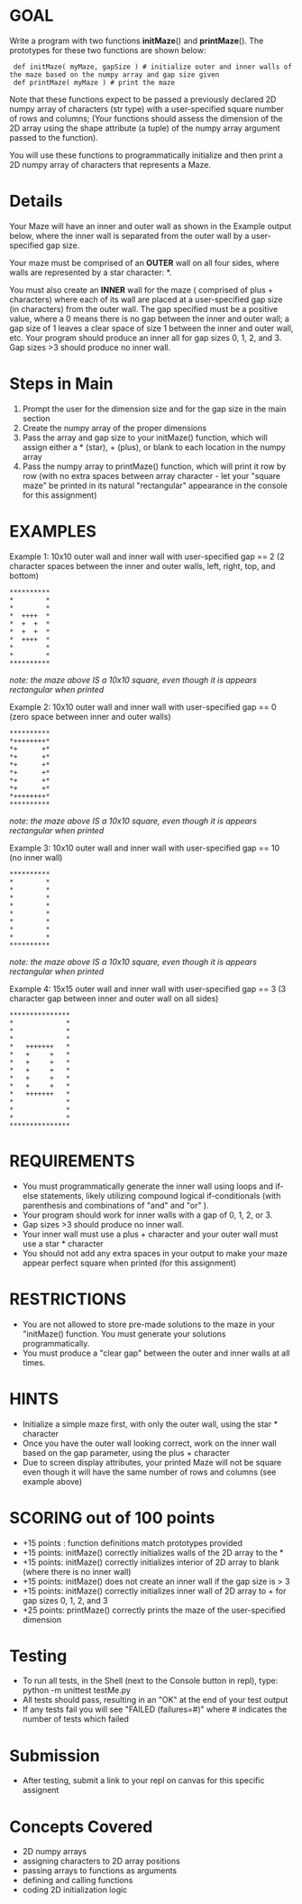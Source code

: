 # GOAL

Write a program with two functions **initMaze**() and **printMaze**().  The prototypes for these two functions are shown below:

``` 
 def initMaze( myMaze, gapSize ) # initialize outer and inner walls of the maze based on the numpy array and gap size given
 def printMaze( myMaze ) # print the maze
```

Note that these functions expect to be passed a previously declared 2D numpy array of characters (str type)  with a user-specified square number of rows and columns;   (Your functions should assess the dimension of the 2D array using the shape attribute (a tuple) of the numpy array argument passed to the function).  

You will use these functions to programmatically initialize and then print a 2D numpy array of characters that represents a Maze. 


# Details
Your Maze will have an inner and outer wall as shown in the Example output below, where the inner wall is separated from the outer wall by a user-specified gap size.

Your maze must be comprised of an **OUTER** wall on all four sides, where walls are represented by a star character: *.

You must also create an **INNER** wall for the maze ( comprised of plus +  characters) where each of its wall are placed at a user-specified gap size (in characters) from the outer wall.  The gap specified must be a positive value, where a 0 means there is no gap between the inner and outer wall; a gap size of 1 leaves a clear space of size 1 between the inner and outer wall, etc.  Your program should produce an inner all for gap sizes 0, 1, 2,  and 3.  Gap sizes >3 should produce no inner wall.

# Steps in Main
1. Prompt the user for the dimension size and for the gap size in the main section
2. Create the numpy array of the proper dimensions
3. Pass the array and gap size to your initMaze() function, which will assign either a * (star), + (plus), or blank to each location in the numpy array
4. Pass the numpy array to printMaze() function, which will print it row by row (with no extra spaces between array character - let your "square maze" be printed in its natural "rectangular" appearance in the console for this assignment)

# EXAMPLES

Example 1: 10x10 outer wall and inner wall with user-specified gap == 2 (2 character spaces between the inner and outer walls, left, right, top, and bottom)

```
**********
*        *
*        *
*  ++++  *
*  +  +  *
*  +  +  *
*  ++++  *
*        *
*        *
**********
```

_note: the maze above IS a 10x10 square, even though it is appears rectangular when printed_

Example 2: 10x10 outer wall and inner wall with user-specified gap == 0 (zero space between inner and outer walls)

```
**********
*++++++++*
*+      +*
*+      +*
*+      +*
*+      +*
*+      +*
*+      +*
*++++++++*
**********
```

_note: the maze above IS a 10x10 square, even though it is appears rectangular when printed_

Example 3: 10x10 outer wall and inner wall with user-specified gap == 10 (no inner wall)

```
**********
*        *
*        *
*        *
*        *
*        *
*        *
*        *
*        *
**********
```
_note: the maze above IS a 10x10 square, even though it is appears rectangular when printed_



Example 4: 15x15 outer wall and inner wall with user-specified gap == 3 (3 character gap between inner and outer wall on all sides)

```
***************
*             *
*             *
*             *
*   +++++++   *
*   +     +   *
*   +     +   *
*   +     +   *
*   +     +   *
*   +     +   *
*   +++++++   *
*             *
*             *
*             *
***************
```
# REQUIREMENTS

- You must programmatically generate the inner wall using loops and if-else statements, likely utilizing compound logical if-conditionals (with parenthesis and combinations of "and" and "or" ).
- Your program should work for inner walls with a gap of 0, 1, 2, or 3.
- Gap sizes >3 should produce no inner wall.
- Your inner wall must use a plus + character and your outer wall must use a star * character
- You should not add any extra spaces in your output to make your maze appear perfect square when printed (for this assignment)

# RESTRICTIONS

- You are not allowed to store pre-made solutions to the maze in your "initMaze() function.  You must generate your solutions programmatically.
- You must produce a "clear gap" between the outer and inner walls at all times.

# HINTS

- Initialize a simple maze first, with only the outer wall, using the star * character 
- Once you have the outer wall looking correct, work on the inner wall based on the gap parameter, using the plus + character
- Due to screen display attributes, your printed Maze will not be square even though it will have the same number of rows and columns (see example above)


# SCORING out of 100 points

- +15 points : function definitions match prototypes provided
- +15 points: initMaze() correctly initializes walls of the 2D array to the *
- +15 points: initMaze() correctly initializes interior of 2D array to blank (where there is no inner wall)
- +15 points: initMaze() does not create an inner wall if the gap size is > 3
- +15 points: initMaze() correctly initializes inner wall of 2D array to + for gap sizes 0, 1, 2, and 3
- +25 points: printMaze() correctly prints the  maze of the user-specified dimension

# Testing
- To run all tests, in the Shell (next to the Console button in repl), type: python -m unittest testMe.py
- All tests should pass, resulting in an "OK" at the end of your test output
- If any tests fail you will see "FAILED (failures=#)"  where # indicates the number of tests which failed


# Submission
- After testing, submit a link to your repl on canvas for this specific assignent


# Concepts Covered
- 2D numpy arrays
- assigning characters to 2D array positions
- passing arrays to functions as arguments
- defining and calling functions
- coding 2D initialization logic

